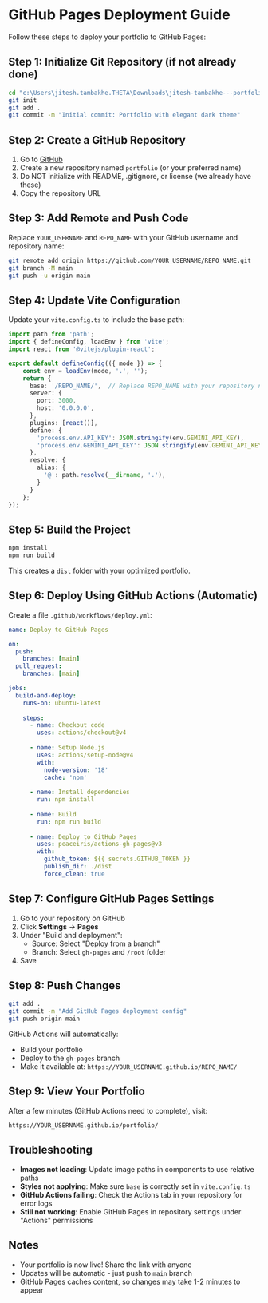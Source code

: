 # GitHub Pages Deployment Guide

Follow these steps to deploy your portfolio to GitHub Pages:

## Step 1: Initialize Git Repository (if not already done)

```bash
cd "c:\Users\jitesh.tambakhe.THETA\Downloads\jitesh-tambakhe---portfolio(1)"
git init
git add .
git commit -m "Initial commit: Portfolio with elegant dark theme"
```

## Step 2: Create a GitHub Repository

1. Go to [GitHub](https://github.com/new)
2. Create a new repository named `portfolio` (or your preferred name)
3. Do NOT initialize with README, .gitignore, or license (we already have these)
4. Copy the repository URL

## Step 3: Add Remote and Push Code

Replace `YOUR_USERNAME` and `REPO_NAME` with your GitHub username and repository name:

```bash
git remote add origin https://github.com/YOUR_USERNAME/REPO_NAME.git
git branch -M main
git push -u origin main
```

## Step 4: Update Vite Configuration

Update your `vite.config.ts` to include the base path:

```typescript
import path from 'path';
import { defineConfig, loadEnv } from 'vite';
import react from '@vitejs/plugin-react';

export default defineConfig(({ mode }) => {
    const env = loadEnv(mode, '.', '');
    return {
      base: '/REPO_NAME/',  // Replace REPO_NAME with your repository name
      server: {
        port: 3000,
        host: '0.0.0.0',
      },
      plugins: [react()],
      define: {
        'process.env.API_KEY': JSON.stringify(env.GEMINI_API_KEY),
        'process.env.GEMINI_API_KEY': JSON.stringify(env.GEMINI_API_KEY)
      },
      resolve: {
        alias: {
          '@': path.resolve(__dirname, '.'),
        }
      }
    };
});
```

## Step 5: Build the Project

```bash
npm install
npm run build
```

This creates a `dist` folder with your optimized portfolio.

## Step 6: Deploy Using GitHub Actions (Automatic)

Create a file `.github/workflows/deploy.yml`:

```yaml
name: Deploy to GitHub Pages

on:
  push:
    branches: [main]
  pull_request:
    branches: [main]

jobs:
  build-and-deploy:
    runs-on: ubuntu-latest
    
    steps:
      - name: Checkout code
        uses: actions/checkout@v4
      
      - name: Setup Node.js
        uses: actions/setup-node@v4
        with:
          node-version: '18'
          cache: 'npm'
      
      - name: Install dependencies
        run: npm install
      
      - name: Build
        run: npm run build
      
      - name: Deploy to GitHub Pages
        uses: peaceiris/actions-gh-pages@v3
        with:
          github_token: ${{ secrets.GITHUB_TOKEN }}
          publish_dir: ./dist
          force_clean: true
```

## Step 7: Configure GitHub Pages Settings

1. Go to your repository on GitHub
2. Click **Settings** → **Pages**
3. Under "Build and deployment":
   - Source: Select "Deploy from a branch"
   - Branch: Select `gh-pages` and `/root` folder
4. Save

## Step 8: Push Changes

```bash
git add .
git commit -m "Add GitHub Pages deployment config"
git push origin main
```

GitHub Actions will automatically:
- Build your portfolio
- Deploy to the `gh-pages` branch
- Make it available at: `https://YOUR_USERNAME.github.io/REPO_NAME/`

## Step 9: View Your Portfolio

After a few minutes (GitHub Actions need to complete), visit:
```
https://YOUR_USERNAME.github.io/portfolio/
```

## Troubleshooting

- **Images not loading**: Update image paths in components to use relative paths
- **Styles not applying**: Make sure `base` is correctly set in `vite.config.ts`
- **GitHub Actions failing**: Check the Actions tab in your repository for error logs
- **Still not working**: Enable GitHub Pages in repository settings under "Actions" permissions

## Notes

- Your portfolio is now live! Share the link with anyone
- Updates will be automatic - just push to `main` branch
- GitHub Pages caches content, so changes may take 1-2 minutes to appear
